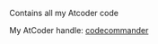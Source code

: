 Contains all my Atcoder code

My AtCoder handle: [codecommander](https://atcoder.jp/users/codecommander)
